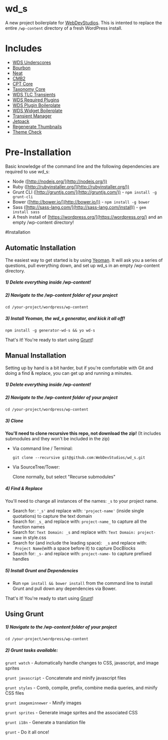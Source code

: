 wd_s
====

A new project boilerplate for [WebDevStudios](http://webdevstudios.com). This is intented to replace the entire `/wp-content` directory of a fresh WordPress install.

# Includes

* [WDS Underscores](https://github.com/WebDevStudios/_s)
* [Bourbon](https://github.com/thoughtbot/bourbon)
* [Neat](https://github.com/thoughtbot/neat)
* [CMB2](https://github.com/WebDevStudios/CMB2)
* [CPT Core](https://github.com/WebDevStudios/CPT_Core)
* [Taxonomy Core](https://github.com/WebDevStudios/Taxonomy_Core)
* [WDS TLC Transients](https://github.com/WebDevStudios/WDS-TLC-Transients)
* [WDS Required Plugins](https://github.com/WebDevStudios/WDS-Required-Plugins)
* [WDS Plugin Boilerplate](https://github.com/WebDevStudios/WDS-Plugin-Boilerplate)
* [WDS Widget Boilerplate](https://github.com/WebDevStudios/WDS-Widget-Boilerplate)
* [Transient Manager](https://github.com/pippinsplugins/Transients-Manager.git)
* [Jetpack](https://github.com/Automattic/jetpack)
* [Regenerate Thumbnails](https://github.com/Viper007Bond/regenerate-thumbnails)
* [Theme Check](https://github.com/Otto42/theme-check.git)

# Pre-Installation

Basic knowledge of the command line and the following dependencies are required to use wd_s:

- Node ([http://nodejs.org/](http://nodejs.org/))
- Ruby ([http://rubyinstaller.org/](http://rubyinstaller.org/))
- Grunt CLI ([http://gruntjs.com/](http://gruntjs.com/)) - `npm install -g grunt-cli`
- Bower ([http://bower.io/](http://bower.io/)) - `npm install -g bower`
- Sass ([http://sass-lang.com/](http://sass-lang.com/install)) - `gem install sass`
- A fresh install of [https://wordpress.org/](https://wordpress.org/) and an empty /wp-content directory!

#Installation

## Automatic Installation

The easiest way to get started is by using [Yeoman](http://yeoman.io/). It will ask you a series of questions, pull everything down, and set up wd_s in an empty /wp-content directory.

##### 1) Delete everything inside /wp-content!

##### 2) Navigate to the /wp-content folder of your project
`cd /your-project/wordpress/wp-content`

##### 3) Install Yeoman, the wd_s generator, and kick it all off!
`npm install -g generator-wd-s && yo wd-s`

That's it! You're ready to start using [Grunt](https://github.com/WebDevStudios/wd_s/blob/master/README.md#using-grunt)!

## Manual Installation

Setting up by hand is a bit harder, but if you're comfortable with Git and doing a find & replace, you can get up and running a minutes.

##### 1) Delete everything inside /wp-content!

##### 2) Navigate to the /wp-content folder of your project
`cd /your-project/wordpress/wp-content`

##### 3) Clone

**You'll need to clone recursive this repo, not download the zip!** (It includes submodules and they won't be included in the zip)

- Via command line / Terminal:

  `git clone --recursive git@github.com:WebDevStudios/wd_s.git`

- Via SourceTree/Tower:

  Clone normally, but select "Recurse submodules"

##### 4) Find & Replace

You'll need to change all instances of the names: `_s` to your project name.

- Search for: `'_s'` and replace with: `'project-name'` (inside single quotations) to capture the text domain
- Search for: `_s_` and replace with: `project-name_` to capture all the function names
- Search for: `Text Domain: _s` and replace with: `Text Domain: project-name` in style.css
- Search for (and include the leading space): <code>&nbsp;_s</code> and replace with: <code>&nbsp;Project Name</code>(with a space before it) to capture DocBlocks
- Search for: `_s-` and replace with: `project-name-` to capture prefixed handles

##### 5) Install Grunt and Dependencies
- Run `npm install && bower install` from the command line to install Grunt and pull down any dependencies via Bower.

That's it! You're ready to start using [Grunt](https://github.com/WebDevStudios/wd_s/blob/master/README.md#using-grunt)!

## Using Grunt

##### 1) Navigate to the /wp-content folder of your project
`cd /your-project/wordpress/wp-content`

##### 2) Grunt tasks available:

`grunt watch` - Automatically handle changes to CSS, javascript, and image sprites

`grunt javascript` - Concatenate and minify javascript files

`grunt styles` - Comb, compile, prefix, combine media queries, and minify CSS files

`grunt imageminnewer` - Minify images

`grunt sprites` - Generate image sprites and the associated CSS

`grunt i18n` - Generate a translation file

`grunt` - Do it all once!
